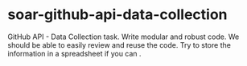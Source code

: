 # soar-github-api-data-collection
GitHub API - Data Collection task. Write modular and robust code. We should be able to easily review and reuse the code. Try to store the information in a spreadsheet if you can .
